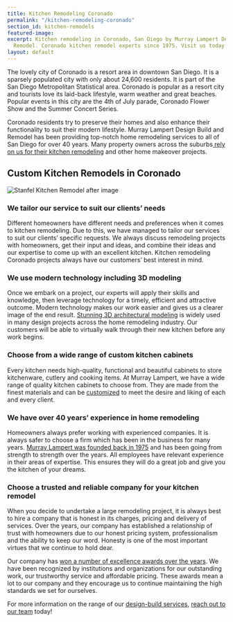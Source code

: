 ```yaml
---
title: Kitchen Remodeling Coronado
permalink: "/kitchen-remodeling-coronado"
section_id: kitchen-remodels
featured-image:
excerpt: Kitchen remodeling in Coronado, San Diego by Murray Lampert Design, Build,
  Remodel. Coronado kitchen remodel experts since 1975. Visit us today!
layout: default
---
```


The lovely city of Coronado is a resort area in downtown San Diego. It is a sparsely populated city with only about 24,600 residents. It is part of the San Diego Metropolitan Statistical area. Coronado is popular as a resort city and tourists love its laid-back lifestyle, warm weather and great beaches. Popular events in this city are the 4th of July parade, Coronado Flower Show and the Summer Concert Series.

Coronado residents try to preserve their homes and also enhance their functionality to suit their modern lifestyle. Murray Lampert Design Build and Remodel has been providing top-notch home remodeling services to all of San Diego for over 40 years. Many property owners across the suburbs<a href="http://murraylampert.com/san-diego-kitchen-remodeling-services/"> rely on us for their kitchen remodeling</a> and other home makeover projects.

## Custom Kitchen Remodels in Coronado

![Stanfel Kitchen Remodel after image](/uploads/stanfel-kitchen-after.jpg "Coronado Kitchen Remodel")

### We tailor our service to suit our clients’ needs

Different homeowners have different needs and preferences when it comes to kitchen remodeling. Due to this, we have managed to tailor our services to suit our clients’ specific requests. We always discuss remodeling projects with homeowners, get their input and ideas, and combine their ideas and our expertise to come up with an excellent kitchen. Kitchen remodeling Coronado projects always have our customers’ best interest in mind.

### We use modern technology including 3D modeling

Once we embark on a project, our experts will apply their skills and knowledge, then leverage technology for a timely, efficient and attractive outcome. Modern technology makes our work easier and gives us a clearer image of the end result. <a href="http://murraylampert.com/3d-architectural-rendering-services/">Stunning 3D architectural modeling</a> is widely used in many design projects across the home remodeling industry. Our customers will be able to virtually walk through their new kitchen before any work begins.

### Choose from a wide range of custom kitchen cabinets

Every kitchen needs high-quality, functional and beautiful cabinets to store kitchenware, cutlery and cooking items. At Murray Lampert, we have a wide range of quality kitchen cabinets to choose from. They are made from the finest materials and can be <a href="http://murraylampert.com/san-diego-custom-cabinet-construction-services/">customized</a> to meet the desire and liking of each and every client.

### We have over 40 years’ experience in home remodeling

Homeowners always prefer working with experienced companies. It is always safer to choose a firm which has been in the business for many years. [Murray Lampert was founded back in 1975](/about-murray-lampert-design-build-remodel) and has been going from strength to strength over the years. All employees have relevant experience in their areas of expertise. This ensures they will do a great job and give you the kitchen of your dreams.

### Choose a trusted and reliable company for your kitchen remodel

When you decide to undertake a large remodeling project, it is always best to hire a company that is honest in its charges, pricing and delivery of services. Over the years, our company has established a relationship of trust with homeowners due to our honest pricing system, professionalism and the ability to keep our word. Honesty is one of the most important virtues that we continue to hold dear.

Our company has [won a number of excellence awards over the years](/affiliation). We have been recognized by institutions and organizations for our outstanding work, our trustworthy service and affordable pricing. These awards mean a lot to our company and they encourage us to continue maintaining the high standards we set for ourselves.

For more information on the range of our [design-build services](/design-build-services-san-diego), [reach out to our team](#quick-contact) today!
